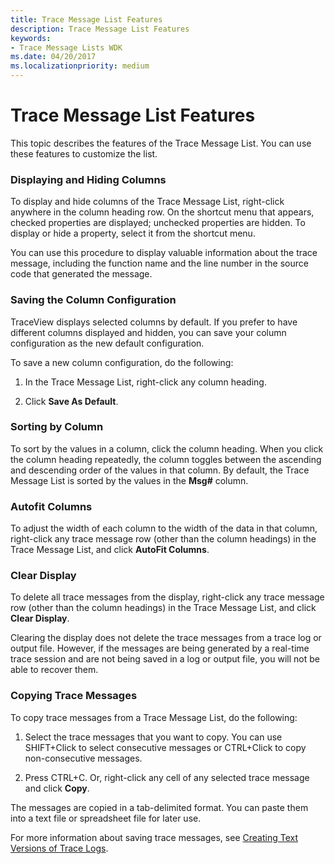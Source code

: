 ```yaml
---
title: Trace Message List Features
description: Trace Message List Features
keywords:
- Trace Message Lists WDK
ms.date: 04/20/2017
ms.localizationpriority: medium
---
```


# Trace Message List Features


This topic describes the features of the Trace Message List. You can use these features to customize the list.

### <span id="displaying_and_hiding_columns"></span><span id="DISPLAYING_AND_HIDING_COLUMNS"></span>Displaying and Hiding Columns

To display and hide columns of the Trace Message List, right-click anywhere in the column heading row. On the shortcut menu that appears, checked properties are displayed; unchecked properties are hidden. To display or hide a property, select it from the shortcut menu.

You can use this procedure to display valuable information about the trace message, including the function name and the line number in the source code that generated the message.

### <span id="saving_the_column_configuration"></span><span id="SAVING_THE_COLUMN_CONFIGURATION"></span>Saving the Column Configuration

TraceView displays selected columns by default. If you prefer to have different columns displayed and hidden, you can save your column configuration as the new default configuration.

To save a new column configuration, do the following:

1.  In the Trace Message List, right-click any column heading.

2.  Click **Save As Default**.

### <span id="sorting_by_column"></span><span id="SORTING_BY_COLUMN"></span>Sorting by Column

To sort by the values in a column, click the column heading. When you click the column heading repeatedly, the column toggles between the ascending and descending order of the values in that column. By default, the Trace Message List is sorted by the values in the **Msg\#** column.

### <span id="autofit_columns"></span><span id="AUTOFIT_COLUMNS"></span>Autofit Columns

To adjust the width of each column to the width of the data in that column, right-click any trace message row (other than the column headings) in the Trace Message List, and click **AutoFit Columns**.

### <span id="clear_display"></span><span id="CLEAR_DISPLAY"></span>Clear Display

To delete all trace messages from the display, right-click any trace message row (other than the column headings) in the Trace Message List, and click **Clear Display**.

Clearing the display does not delete the trace messages from a trace log or output file. However, if the messages are being generated by a real-time trace session and are not being saved in a log or output file, you will not be able to recover them.

### <span id="copying_trace_messages"></span><span id="COPYING_TRACE_MESSAGES"></span>Copying Trace Messages

To copy trace messages from a Trace Message List, do the following:

1.  Select the trace messages that you want to copy. You can use SHIFT+Click to select consecutive messages or CTRL+Click to copy non-consecutive messages.

2.  Press CTRL+C. Or, right-click any cell of any selected trace message and click **Copy**.

The messages are copied in a tab-delimited format. You can paste them into a text file or spreadsheet file for later use.

For more information about saving trace messages, see [Creating Text Versions of Trace Logs](creating-text-versions-of-trace-logs.md).

 

 





